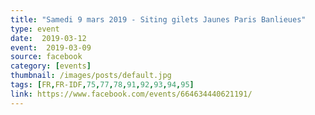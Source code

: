 ```yaml
---
title: "Samedi 9 mars 2019 - Siting gilets Jaunes Paris Banlieues"
type: event
date:  2019-03-12
event:  2019-03-09
source: facebook
category: [events]
thumbnail: /images/posts/default.jpg
tags: [FR,FR-IDF,75,77,78,91,92,93,94,95]
link: https://www.facebook.com/events/664634440621191/
---
```

